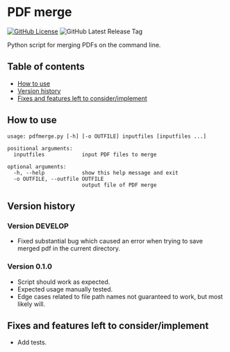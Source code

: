 # PDF merge

[![GitHub License](https://img.shields.io/github/license/TimiMakkonen/pdfmerge)](/LICENSE)
![GitHub Latest Release Tag](https://img.shields.io/github/v/tag/TimiMakkonen/pdfmerge)

Python script for merging PDFs on the command line.

## Table of contents

* [How to use](#how-to-use)
* [Version history](#version-history)
* [Fixes and features left to consider/implement](#fixes-and-features-left-to-considerimplement)

## How to use

```console
usage: pdfmerge.py [-h] [-o OUTFILE] inputfiles [inputfiles ...]

positional arguments:
  inputfiles            input PDF files to merge

optional arguments:
  -h, --help            show this help message and exit
  -o OUTFILE, --outfile OUTFILE
                        output file of PDF merge
```

## Version history

### Version DEVELOP

* Fixed substantial bug which caused an error when trying to save merged
  pdf in the current directory.

### Version 0.1.0

* Script should work as expected.
* Expected usage manually tested.
* Edge cases related to file path names not guaranteed to work, but most
  likely will.

## Fixes and features left to consider/implement

* Add tests.
